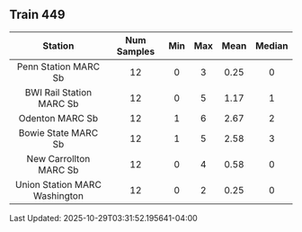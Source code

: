 ## Train 449

| Station | Num Samples | Min | Max | Mean | Median |
| :-----: | :---------: | :-: | :-: | :--: | :----: |
| Penn Station MARC Sb | 12 | 0 | 3 | 0.25 | 0 |
| BWI Rail Station MARC Sb | 12 | 0 | 5 | 1.17 | 1 |
| Odenton MARC Sb | 12 | 1 | 6 | 2.67 | 2 |
| Bowie State MARC Sb | 12 | 1 | 5 | 2.58 | 3 |
| New Carrollton MARC Sb | 12 | 0 | 4 | 0.58 | 0 |
| Union Station MARC Washington | 12 | 0 | 2 | 0.25 | 0 |


Last Updated: 2025-10-29T03:31:52.195641-04:00